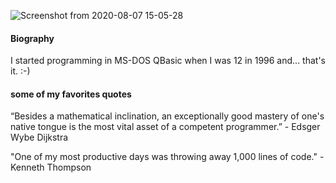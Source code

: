 <!--
**cadu-tech/cadu-tech** is a ✨ _special_ ✨ repository because its `README.md` (this file) appears on your GitHub profile.

Here are some ideas to get you started:

- 🔭 I’m currently working on ...
- 🌱 I’m currently learning ...
- 👯 I’m looking to collaborate on ...
- 🤔 I’m looking for help with ...
- 💬 Ask me about ...
- 📫 How to reach me: ...
- 😄 Pronouns: ...
- ⚡ Fun fact: ...
-->
![Screenshot from 2020-08-07 15-05-28](https://user-images.githubusercontent.com/24251894/89675006-92b65f00-d8bf-11ea-8299-f458256e1d21.png)

#### Biography

I started programming in MS-DOS QBasic when I was 12 in 1996 and... that's it. :-)

#### some of my favorites quotes

“Besides a mathematical inclination, an exceptionally good mastery of one's native tongue is the most vital asset of a competent programmer.” - Edsger Wybe Dijkstra

"One of my most productive days was throwing away 1,000 lines of code." - Kenneth Thompson
